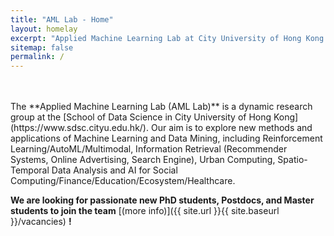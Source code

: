 ```yaml
---
title: "AML Lab - Home"
layout: homelay
excerpt: "Applied Machine Learning Lab at City University of Hong Kong."
sitemap: false
permalink: /
---
```



<br />
<br />
The **Applied Machine Learning Lab (AML Lab)** is a dynamic research group at the [School of Data Science in City University of Hong Kong](https://www.sdsc.cityu.edu.hk/). Our aim is to explore new methods and applications of Machine Learning and Data Mining, including Reinforcement Learning/AutoML/Multimodal, Information Retrieval (Recommender Systems, Online Advertising, Search Engine), Urban Computing, Spatio-Temporal Data Analysis and AI for Social Computing/Finance/Education/Ecosystem/Healthcare.





 **We are  looking for passionate new PhD students, Postdocs, and Master students to join the team** [(more info)]({{ site.url }}{{ site.baseurl }}/vacancies) **!**

